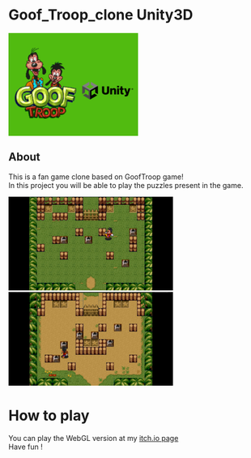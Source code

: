# Goof_Troop_clone Unity3D

<img src="Assets/Repository_Images/Thumbnail.png" align="center" height="203" width="256">

## About
This is a fan game clone based on GoofTroop game!
<br>
In this project you will be able to play the puzzles present in the game.

<div>
<img src="Assets/Repository_Images/ScreenShots/screenshot_1.png" height="185" width="325">
<img src="Assets/Repository_Images/ScreenShots/screenshot_2.png" height="185" width="325">
</div>

# How to play
You can play the WebGL version at my [itch.io page](https://guilmegouveia.itch.io/goof-troop-unity)
<br>
Have fun !

